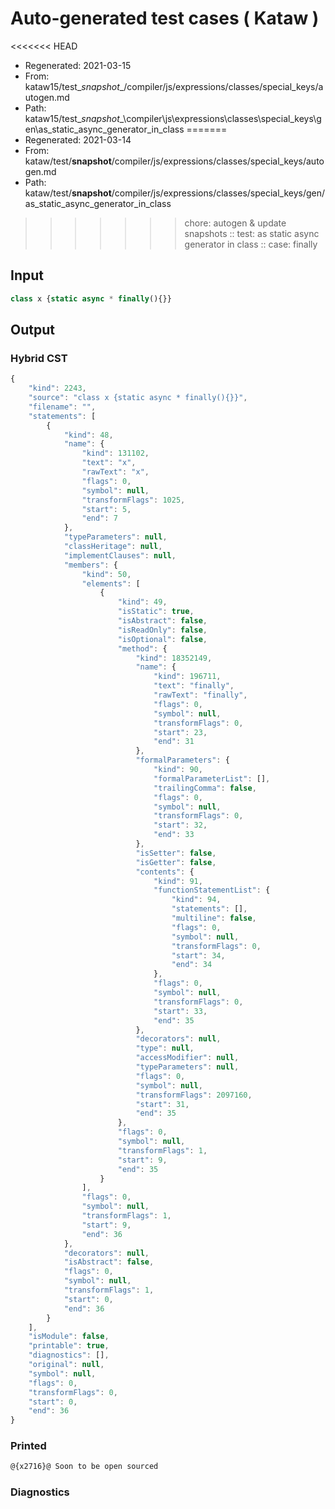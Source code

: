 # Auto-generated test cases ( Kataw )
<<<<<<< HEAD
- Regenerated: 2021-03-15
- From: kataw15/test\__snapshot__/compiler/js/expressions/classes/special_keys/autogen.md
- Path: kataw15/test\__snapshot__\compiler\js\expressions\classes\special_keys\gen\as_static_async_generator_in_class
=======
- Regenerated: 2021-03-14
- From: kataw/test/__snapshot__/compiler/js/expressions/classes/special_keys/autogen.md
- Path: kataw/test/__snapshot__/compiler/js/expressions/classes/special_keys/gen/as_static_async_generator_in_class
>>>>>>> chore: autogen & update snapshots
> :: test: as static async generator in class
> :: case: finally
## Input

`````js
class x {static async * finally(){}}
`````

## Output

### Hybrid CST

```javascript
{
    "kind": 2243,
    "source": "class x {static async * finally(){}}",
    "filename": "",
    "statements": [
        {
            "kind": 48,
            "name": {
                "kind": 131102,
                "text": "x",
                "rawText": "x",
                "flags": 0,
                "symbol": null,
                "transformFlags": 1025,
                "start": 5,
                "end": 7
            },
            "typeParameters": null,
            "classHeritage": null,
            "implementClauses": null,
            "members": {
                "kind": 50,
                "elements": [
                    {
                        "kind": 49,
                        "isStatic": true,
                        "isAbstract": false,
                        "isReadOnly": false,
                        "isOptional": false,
                        "method": {
                            "kind": 18352149,
                            "name": {
                                "kind": 196711,
                                "text": "finally",
                                "rawText": "finally",
                                "flags": 0,
                                "symbol": null,
                                "transformFlags": 0,
                                "start": 23,
                                "end": 31
                            },
                            "formalParameters": {
                                "kind": 90,
                                "formalParameterList": [],
                                "trailingComma": false,
                                "flags": 0,
                                "symbol": null,
                                "transformFlags": 0,
                                "start": 32,
                                "end": 33
                            },
                            "isSetter": false,
                            "isGetter": false,
                            "contents": {
                                "kind": 91,
                                "functionStatementList": {
                                    "kind": 94,
                                    "statements": [],
                                    "multiline": false,
                                    "flags": 0,
                                    "symbol": null,
                                    "transformFlags": 0,
                                    "start": 34,
                                    "end": 34
                                },
                                "flags": 0,
                                "symbol": null,
                                "transformFlags": 0,
                                "start": 33,
                                "end": 35
                            },
                            "decorators": null,
                            "type": null,
                            "accessModifier": null,
                            "typeParameters": null,
                            "flags": 0,
                            "symbol": null,
                            "transformFlags": 2097160,
                            "start": 31,
                            "end": 35
                        },
                        "flags": 0,
                        "symbol": null,
                        "transformFlags": 1,
                        "start": 9,
                        "end": 35
                    }
                ],
                "flags": 0,
                "symbol": null,
                "transformFlags": 1,
                "start": 9,
                "end": 36
            },
            "decorators": null,
            "isAbstract": false,
            "flags": 0,
            "symbol": null,
            "transformFlags": 1,
            "start": 0,
            "end": 36
        }
    ],
    "isModule": false,
    "printable": true,
    "diagnostics": [],
    "original": null,
    "symbol": null,
    "flags": 0,
    "transformFlags": 0,
    "start": 0,
    "end": 36
}
```

### Printed

```javascript
@{x2716}@ Soon to be open sourced
```

### Diagnostics

```javascript

```

